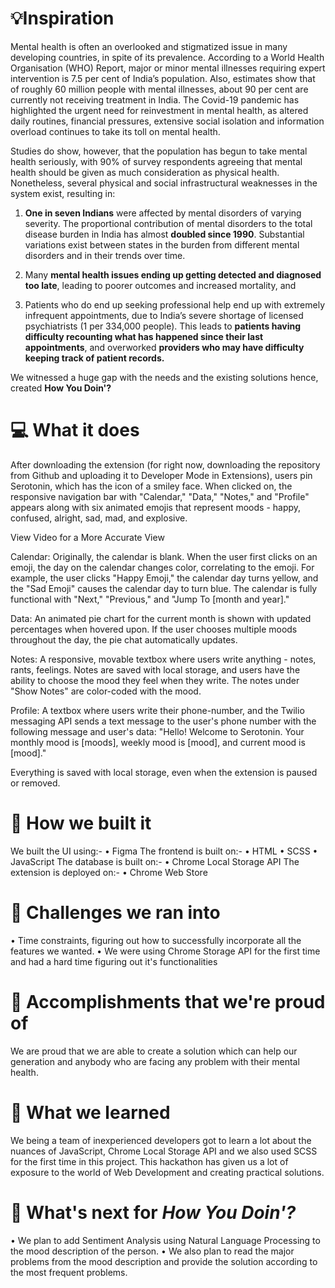 # 💡Inspiration

Mental health is often an overlooked and stigmatized issue in many developing countries, in spite of its prevalence. According to a World Health Organisation (WHO) Report, major or minor mental illnesses requiring expert intervention is 7.5 per cent of India’s population. Also, estimates show that of roughly 60 million people with mental illnesses, about 90 per cent are currently not receiving treatment in India. The Covid-19 pandemic has highlighted the urgent need for reinvestment in mental health, as altered daily routines, financial pressures, extensive social isolation and information overload continues to take its toll on mental health.

Studies do show, however, that the population has begun to take mental health seriously, with 90% of survey respondents agreeing that mental health should be given as much consideration as physical health. Nonetheless, several physical and social infrastructural weaknesses in the system exist, resulting in:

1) **One in seven Indians** were affected by mental disorders of varying severity. The proportional contribution of mental disorders to the total disease burden in India has almost **doubled since 1990**. Substantial variations exist between states in the burden from different mental disorders and in their trends over time.

2) Many **mental health issues ending up getting detected and diagnosed too late**, leading to poorer outcomes and increased mortality, and

3) Patients who do end up seeking professional help end up with extremely infrequent appointments, due to India’s severe shortage of licensed psychiatrists (1 per 334,000 people). This leads to **patients having difficulty recounting what has happened since their last appointments**, and overworked **providers who may have difficulty keeping track of patient records.**

We witnessed a huge gap with the needs and the existing solutions hence, created **How You Doin'?**

# 💻 What it does

After downloading the extension (for right now, downloading the repository from Github and uploading it to Developer Mode in Extensions), users pin Serotonin, which has the icon of a smiley face. When clicked on, the responsive navigation bar with "Calendar," "Data," "Notes," and "Profile" appears along with six animated emojis that represent moods - happy, confused, alright, sad, mad, and explosive.

View Video for a More Accurate View

Calendar: Originally, the calendar is blank. When the user first clicks on an emoji, the day on the calendar changes color, correlating to the emoji. For example, the user clicks "Happy Emoji," the calendar day turns yellow, and the "Sad Emoji" causes the calendar day to turn blue. The calendar is fully functional with "Next," "Previous," and "Jump To [month and year]."

Data: An animated pie chart for the current month is shown with updated percentages when hovered upon. If the user chooses multiple moods throughout the day, the pie chat automatically updates.

Notes: A responsive, movable textbox where users write anything - notes, rants, feelings. Notes are saved with local storage, and users have the ability to choose the mood they feel when they write. The notes under "Show Notes" are color-coded with the mood.

Profile: A textbox where users write their phone-number, and the Twilio messaging API sends a text message to the user's phone number with the following message and user's data: "Hello! Welcome to Serotonin. Your monthly mood is [moods], weekly mood is [mood], and current mood is [mood]."

Everything is saved with local storage, even when the extension is paused or removed.

# 🔨 How we built it
We built the UI using:-
• Figma
The frontend is built on:-
• HTML
• SCSS
• JavaScript
The database is built on:-
• Chrome Local Storage API
The extension is deployed on:-
• Chrome Web Store 

# 🧠 Challenges we ran into
• Time constraints, figuring out how to successfully incorporate all the features we wanted. 
• We were using Chrome Storage API for the first time and had a hard time figuring out it's functionalities

# 🏅 Accomplishments that we're proud of
We are proud that we are able to create a solution which can help our generation and anybody who are facing any problem with their mental health.

# 📖 What we learned
We being a team of inexperienced developers got to learn a lot about the nuances of JavaScript, Chrome Local Storage API and we also used SCSS for the first time in this project. This hackathon has given us a lot of exposure to the world of Web Development and creating practical solutions. 

# 🚀 What's next for *How You Doin'?*
• We plan to add Sentiment Analysis using Natural Language Processing to the mood description of the person. 
• We also plan to read the major problems from the mood description and provide the solution according to the most frequent problems.
